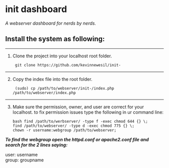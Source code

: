 init dashboard
=========

*A webserver dashboard for nerds by nerds.*

Install the system as following:
--------
***

1. Clone the project into your localhost root folder. 
    
        git clone https://github.com/kevinnewesil/init-

***

2. Copy the index file into the root folder. 
	
        (sudo) cp /path/to/webserver/init-/index.php /path/to/webserver/index.php

***

3. Make sure the permission, owner, and user are correct for your localhost.
to fix permission issues type the following in ur command line:
    
    ```bash find /path/to/werbserver/ -type f -exec chmod 644 {} \;```	
    `find /path/to/webserver/ -type d -exec chmod 775 {} \;`	
    `chown -r username:webgroup /path/to/webserver;`

***To find the webgroup open the httpd.conf or apache2.conf file and search for the 2 lines saying:***

user: username  
group: groupname